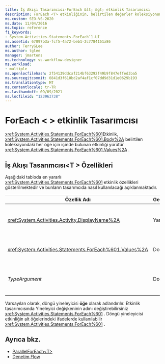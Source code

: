 ```yaml
---
title: İş Akışı Tasarımcısı-ForEach &lt; &gt; etkinlik Tasarımcısı
description: ForEach <T> etkinliğinin, belirtilen değerler koleksiyonundaki her öğe Için gövdesinde içerilen etkinliği nasıl yürüttüğünü öğrenin.
ms.custom: SEO-VS-2020
ms.date: 11/04/2016
ms.topic: reference
f1_keywords:
- System.Activities.Statements.ForEach`1.UI
ms.assetid: 67097b3a-fcf5-4a72-beb1-2c7784151a86
author: TerryGLee
ms.author: tglee
manager: jmartens
ms.technology: vs-workflow-designer
ms.workload:
- multiple
ms.openlocfilehash: 2f54139ddcaf214bf63292f49b9f847effed3ba5
ms.sourcegitcommit: 0841d3f610bd2af4af1cf07dd9d31d1e0629b193
ms.translationtype: MT
ms.contentlocale: tr-TR
ms.lasthandoff: 09/09/2021
ms.locfileid: "123963738"
---
```

# <a name="foreachlttgt-activity-designer"></a>ForEach &lt; &gt; etkinlik Tasarımcısı

<xref:System.Activities.Statements.ForEach%601>Etkinlik, <xref:System.Activities.Statements.ForEach%601.Body%2A> belirtilen koleksiyondaki her öğe için içinde bulunan etkinliği yürütür <xref:System.Activities.Statements.ForEach%601.Values%2A> .

## <a name="foreacht-properties-in-the-workflow-designer"></a>İş Akışı Tasarımcısı<T \> Özellikleri

Aşağıdaki tabloda en yararlı <xref:System.Activities.Statements.ForEach%601> etkinlik özellikleri gösterilmektedir ve bunların tasarımcıda nasıl kullanılacağı açıklanmaktadır.

|Özellik Adı|Gerekli|Kullanım|
|-|--------------|-|
|<xref:System.Activities.Activity.DisplayName%2A>|Yanlış|Etkinliğin kolay adı <xref:System.Activities.Statements.ForEach%601> . Varsayılan değer ForEach ' dir<\> . <xref:System.Activities.Activity.DisplayName%2A>Değer kesinlikle gerekli olmasa da, bir tane kullanmak en iyi uygulamadır.|
|<xref:System.Activities.Statements.ForEach%601.Values%2A>|Doğru|Yinelecek öğelerin koleksiyonu. ayarlamak için <xref:System.Activities.Statements.ForEach%601.Values%2A> , **ForEach<T \>** etkinlik tasarımcısında veya özellik kılavuzunda **değerler** kutusuna bir Visual Basic ifadesi yazın.|
|*TypeArgument*|Doğru|<xref:System.Activities.Statements.ForEach%601.Values%2A>Genel parametre *T* tarafından belirtilen koleksiyondaki öğelerin türü. Varsayılan olarak, *TypeArgument* değeri **Int32** olarak ayarlanır. Türü değiştirmek için, özellik kılavuzunda *TypeArgument* Birleşik giriş kutusunun değerini değiştirin.|

Varsayılan olarak, döngü yineleyicisi **öğe** olarak adlandırılır. Etkinlik tasarımcısında Yineleyici değişkeninin adını değiştirebilirsiniz <xref:System.Activities.Statements.ForEach%601> . Döngü yineleyicisi etkinliğin alt öğelerindeki ifadelerde kullanılabilir <xref:System.Activities.Statements.ForEach%601> .

## <a name="see-also"></a>Ayrıca bkz.

- [ParallelForEach\<T>](../workflow-designer/parallelforeach-t-activity-designer.md)
- [Denetim Flow](../workflow-designer/control-flow-activity-designers.md)
